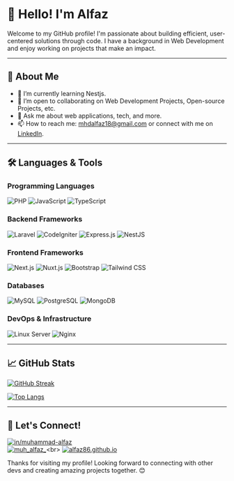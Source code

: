 # 👋 Hello! I'm Alfaz

Welcome to my GitHub profile! I'm passionate about building efficient, user-centered solutions through code. I have a background in Web Development and enjoy working on projects that make an impact. 

---

## 🚀 About Me
- 🌱 I’m currently learning Nestjs.
- 👯 I’m open to collaborating on Web Development Projects, Open-source Projects, etc.
- 💬 Ask me about web applications, tech, and more.
- 📫 How to reach me: [mhdalfaz18@gmail.com](mailto:mhdalfaz18@gmail.com) or connect with me on [LinkedIn](https://www.linkedin.com/in/muhammad-alfaz-74a173208).

---

## 🛠️ Languages & Tools

### Programming Languages
![PHP](https://img.shields.io/badge/-PHP-05122A?style=flat&logo=php)
![JavaScript](https://img.shields.io/badge/-JavaScript-05122A?style=flat&logo=javascript)
![TypeScript](https://img.shields.io/badge/-TypeScript-05122A?style=flat&logo=typescript)

### Backend Frameworks
![Laravel](https://img.shields.io/badge/-Laravel-05122A?style=flat&logo=laravel)
![CodeIgniter](https://img.shields.io/badge/-CodeIgniter-05122A?style=flat&logo=codeigniter)
![Express.js](https://img.shields.io/badge/-Express.js-05122A?style=flat&logo=express)
![NestJS](https://img.shields.io/badge/-NestJS-05122A?style=flat&logo=nestjs)

### Frontend Frameworks
![Next.js](https://img.shields.io/badge/-Next.js-05122A?style=flat&logo=next.js)
![Nuxt.js](https://img.shields.io/badge/-Nuxt.js-05122A?style=flat&logo=nuxt.js)
![Bootstrap](https://img.shields.io/badge/-Bootstrap-05122A?style=flat&logo=bootstrap)
![Tailwind CSS](https://img.shields.io/badge/-Tailwind%20CSS-05122A?style=flat&logo=tailwind-css)

### Databases
![MySQL](https://img.shields.io/badge/-MySQL-05122A?style=flat&logo=mysql)
![PostgreSQL](https://img.shields.io/badge/-PostgreSQL-05122A?style=flat&logo=postgresql)
![MongoDB](https://img.shields.io/badge/-MongoDB-05122A?style=flat&logo=mongodb)

### DevOps & Infrastructure
![Linux Server](https://img.shields.io/badge/-Linux%20Server-05122A?style=flat&logo=linux)
![Nginx](https://img.shields.io/badge/-Nginx-05122A?style=flat&logo=nginx)

---

## 📈 GitHub Stats

[![GitHub Streak](https://github-readme-streak-stats.herokuapp.com?user=alfaz86&theme=dracula&hide_border=true)](https://git.io/streak-stats)

[![Top Langs](https://github-readme-stats.vercel.app/api/top-langs/?username=alfaz86&theme=dracula&layout=donut&hide_border=true)](https://github.com/anuraghazra/github-readme-stats)

---

## 🔗 Let's Connect!  
[![in/muhammad-alfaz](https://img.shields.io/badge/in%2Fmuhammad--alfaz-0077B5?style=for-the-badge&logo=linkedin&logoColor=white)](https://www.linkedin.com/in/muhammad-alfaz)<br>
[![muh_alfaz_](https://img.shields.io/badge/muh__alfaz__-E4405F?style=for-the-badge&logo=instagram&logoColor=white)](https://www.instagram.com/muh_alfaz_)<br>
[![alfaz86.github.io](https://img.shields.io/badge/alfaz86.github.io-000000?style=for-the-badge&logo=githubpages&logoColor=white)](https://alfaz86.github.io)

Thanks for visiting my profile! Looking forward to connecting with other devs and creating amazing projects together. 😊
